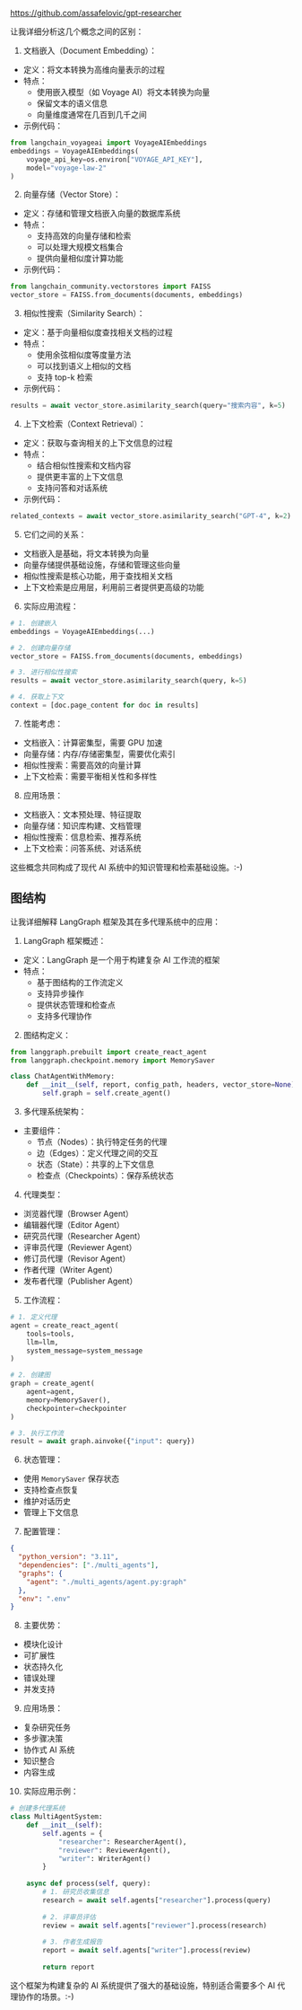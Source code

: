 https://github.com/assafelovic/gpt-researcher

让我详细分析这几个概念之间的区别：

1. 文档嵌入（Document Embedding）：
- 定义：将文本转换为高维向量表示的过程
- 特点：
  - 使用嵌入模型（如 Voyage AI）将文本转换为向量
  - 保留文本的语义信息
  - 向量维度通常在几百到几千之间
- 示例代码：
```python
from langchain_voyageai import VoyageAIEmbeddings
embeddings = VoyageAIEmbeddings(
    voyage_api_key=os.environ["VOYAGE_API_KEY"],
    model="voyage-law-2"
)
```

2. 向量存储（Vector Store）：
- 定义：存储和管理文档嵌入向量的数据库系统
- 特点：
  - 支持高效的向量存储和检索
  - 可以处理大规模文档集合
  - 提供向量相似度计算功能
- 示例代码：
```python
from langchain_community.vectorstores import FAISS
vector_store = FAISS.from_documents(documents, embeddings)
```

3. 相似性搜索（Similarity Search）：
- 定义：基于向量相似度查找相关文档的过程
- 特点：
  - 使用余弦相似度等度量方法
  - 可以找到语义上相似的文档
  - 支持 top-k 检索
- 示例代码：
```python
results = await vector_store.asimilarity_search(query="搜索内容", k=5)
```

4. 上下文检索（Context Retrieval）：
- 定义：获取与查询相关的上下文信息的过程
- 特点：
  - 结合相似性搜索和文档内容
  - 提供更丰富的上下文信息
  - 支持问答和对话系统
- 示例代码：
```python
related_contexts = await vector_store.asimilarity_search("GPT-4", k=2)
```

5. 它们之间的关系：
- 文档嵌入是基础，将文本转换为向量
- 向量存储提供基础设施，存储和管理这些向量
- 相似性搜索是核心功能，用于查找相关文档
- 上下文检索是应用层，利用前三者提供更高级的功能

6. 实际应用流程：
```python
# 1. 创建嵌入
embeddings = VoyageAIEmbeddings(...)

# 2. 创建向量存储
vector_store = FAISS.from_documents(documents, embeddings)

# 3. 进行相似性搜索
results = await vector_store.asimilarity_search(query, k=5)

# 4. 获取上下文
context = [doc.page_content for doc in results]
```

7. 性能考虑：
- 文档嵌入：计算密集型，需要 GPU 加速
- 向量存储：内存/存储密集型，需要优化索引
- 相似性搜索：需要高效的向量计算
- 上下文检索：需要平衡相关性和多样性

8. 应用场景：
- 文档嵌入：文本预处理、特征提取
- 向量存储：知识库构建、文档管理
- 相似性搜索：信息检索、推荐系统
- 上下文检索：问答系统、对话系统

这些概念共同构成了现代 AI 系统中的知识管理和检索基础设施。:-)


## 图结构
让我详细解释 LangGraph 框架及其在多代理系统中的应用：

1. LangGraph 框架概述：
- 定义：LangGraph 是一个用于构建复杂 AI 工作流的框架
- 特点：
  - 基于图结构的工作流定义
  - 支持异步操作
  - 提供状态管理和检查点
  - 支持多代理协作

2. 图结构定义：
```python
from langgraph.prebuilt import create_react_agent
from langgraph.checkpoint.memory import MemorySaver

class ChatAgentWithMemory:
    def __init__(self, report, config_path, headers, vector_store=None):
        self.graph = self.create_agent()
```

3. 多代理系统架构：
- 主要组件：
  - 节点（Nodes）：执行特定任务的代理
  - 边（Edges）：定义代理之间的交互
  - 状态（State）：共享的上下文信息
  - 检查点（Checkpoints）：保存系统状态

4. 代理类型：
- 浏览器代理（Browser Agent）
- 编辑器代理（Editor Agent）
- 研究员代理（Researcher Agent）
- 评审员代理（Reviewer Agent）
- 修订员代理（Revisor Agent）
- 作者代理（Writer Agent）
- 发布者代理（Publisher Agent）

5. 工作流程：
```python
# 1. 定义代理
agent = create_react_agent(
    tools=tools,
    llm=llm,
    system_message=system_message
)

# 2. 创建图
graph = create_agent(
    agent=agent,
    memory=MemorySaver(),
    checkpointer=checkpointer
)

# 3. 执行工作流
result = await graph.ainvoke({"input": query})
```

6. 状态管理：
- 使用 `MemorySaver` 保存状态
- 支持检查点恢复
- 维护对话历史
- 管理上下文信息

7. 配置管理：
```json
{
  "python_version": "3.11",
  "dependencies": ["./multi_agents"],
  "graphs": {
    "agent": "./multi_agents/agent.py:graph"
  },
  "env": ".env"
}
```

8. 主要优势：
- 模块化设计
- 可扩展性
- 状态持久化
- 错误处理
- 并发支持

9. 应用场景：
- 复杂研究任务
- 多步骤决策
- 协作式 AI 系统
- 知识整合
- 内容生成

10. 实际应用示例：
```python
# 创建多代理系统
class MultiAgentSystem:
    def __init__(self):
        self.agents = {
            "researcher": ResearcherAgent(),
            "reviewer": ReviewerAgent(),
            "writer": WriterAgent()
        }
        
    async def process(self, query):
        # 1. 研究员收集信息
        research = await self.agents["researcher"].process(query)
        
        # 2. 评审员评估
        review = await self.agents["reviewer"].process(research)
        
        # 3. 作者生成报告
        report = await self.agents["writer"].process(review)
        
        return report
```

这个框架为构建复杂的 AI 系统提供了强大的基础设施，特别适合需要多个 AI 代理协作的场景。:-)

